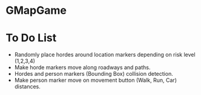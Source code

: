 GMapGame
========


To Do List
========
- Randomly place hordes around location markers depending on risk level (1,2,3,4)
- Make horde markers move along roadways and paths.
- Hordes and person markers (Bounding Box) collision detection.
- Make person marker move on movement button (Walk, Run, Car) distances.